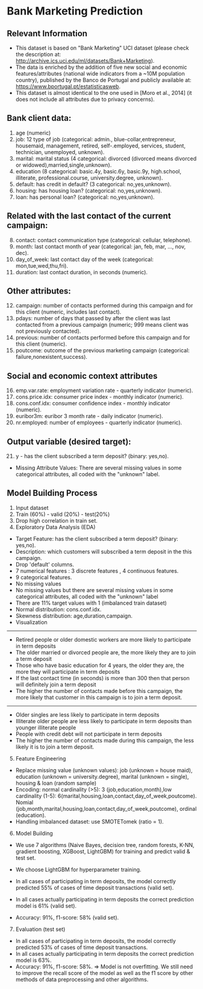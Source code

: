 
# Bank Marketing Prediction




## Relevant Information
+ This dataset is based on "Bank Marketing" UCI dataset (please check the description at: http://archive.ics.uci.edu/ml/datasets/Bank+Marketing).
+ The data is enriched by the addition of five new social and economic features/attributes (national wide indicators from a ~10M population country), published by the Banco de Portugal and publicly available at: https://www.bportugal.pt/estatisticasweb.
+ This dataset is almost identical to the one used in [Moro et al., 2014] (it does not include all attributes due to privacy concerns). 
## Bank client data:
1. age (numeric)
2. job: 12 type of job (categorical: admin., blue-collar,entrepreneur, housemaid, management, retired, self-.employed, services, student, technician, unemployed, unknown).
3. marital: marital status (4 categorical: divorced (divorced means divorced or widowed),married,single,unknown).
4. education (8 categorical: basic.4y, basic.6y, basic.9y, high.school, illiterate, professional.course, university.degree, unknown).
5. default: has credit in default? (3 categorical: no,yes,unknown).
6. housing: has housing loan? (categorical: no,yes,unknown).
7. loan: has personal loan? (categorical: no,yes,unknown).
## Related with the last contact of the current campaign:
8. contact: contact communication type (categorical: cellular, telephone).
9. month: last contact month of year (categorical: jan, feb, mar, ..., nov, dec).
10. day_of_week: last contact day of the week (categorical: mon,tue,wed,thu,fri).
11. duration: last contact duration, in seconds (numeric).
## Other attributes:
12. campaign: number of contacts performed during this campaign and for this client (numeric, includes last contact).
13. pdays: number of days that passed by after the client was last contacted from a previous campaign (numeric; 999 means client was not previously contacted).
14. previous: number of contacts performed before this campaign and for this client (numeric).
15. poutcome: outcome of the previous marketing campaign (categorical: failure,nonexistent,success).
## Social and economic context attributes
16. emp.var.rate: employment variation rate - quarterly indicator (numeric).
17. cons.price.idx: consumer price index - monthly indicator (numeric).     
18. cons.conf.idx: consumer confidence index - monthly indicator (numeric). 
19. euribor3m: euribor 3 month rate - daily indicator (numeric).
20. nr.employed: number of employees - quarterly indicator (numeric).
## Output variable (desired target):
21. y - has the client subscribed a term deposit? (binary: yes,no).
+ Missing Attribute Values: There are several missing values in some categorical attributes, all coded with the "unknown" label.
## Model Building Process
1. Input dataset
2. Train (60%) - valid (20%) - test(20%)
3. Drop high correlation in train set.
4. Exploratory Data Analysis (EDA)
+ Target Feature: has the client subscribed a term deposit? (binary: yes,no).
+ Description: which customers will subscribed a term deposit in the this campaign.
+ Drop 'default' columns.
+ 7 numerical features : 3 discrete features , 4 continuous features.
+ 9 categorical features.
+ No missing values
+ No missing values but there are several missing values in some categorical attributes, all coded with the "unknown" label
+ There are 11% target values with 1 (imbalanced train dataset)
+ Normal distribution: cons.conf.idx.
+ Skewness distribution: age,duration,campaign.
+ Visualization
---
+ Retired people or older domestic workers are more likely to participate in term deposits
+ The older married or divorced people are, the more likely they are to join a term deposit
+ Those who have basic education for 4 years, the older they are, the more they will participate in term deposits
+ If the last contact time (in seconds) is more than 300 then that person will definitely join a term deposit
+ The higher the number of contacts made before this campaign, the more likely that customer in this campaign is to join a term deposit.
---
+ Older singles are less likely to participate in term deposits
+ Illiterate older people are less likely to participate in term deposits than younger illiterate people
+ People with credit debt will not participate in term deposits
+ The higher the number of contacts made during this campaign, the less likely it is to join a term deposit.

5. Feature Engineering
+ Replace missing value (unknown values): job (unknown = house maid), education (unknown = university.degree), marital (unknown = single), housing & loan (random sample)
+ Encoding: normal cardinality (>5): 3 (job,education,month),low cardinality (1-5): 6(marital,housing,loan,contact,day_of_week,poutcome). Nomial (job,month,marital,housing,loan,contact,day_of_week,poutcome), ordinal (education).
+ Handling imbalanced dataset: use SMOTETomek (ratio = 1).

6. Model Building
+ We use 7 algorithms (Naive Bayes, decision tree, random forests, K-NN, gradient boosting, XGBoost, LightGBM) for training and predict valid & test set.
+ We choose LightGBM for hyperparameter training.

+ In all cases of participating in term deposits, the model correctly predicted 55% of cases of time deposit transactions (valid set).
+ In all cases actually participating in term deposits the correct prediction model is 61% (valid set).
+ Accuracy: 91%, f1-score: 58% (valid set).


7. Evaluation (test set)
+ In all cases of participating in term deposits, the model correctly predicted 53% of cases of time deposit transactions.
+ In all cases actually participating in term deposits the correct prediction model is 63%.
+ Accuracy: 91%, f1-score: 58%.
=> Model is not overfitting. We still need to improve the recall score of the model as well as the f1 score by other methods of data preprocessing and other algorithms.